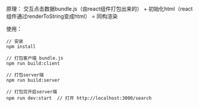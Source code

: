 原理：
交互点击数据bundle.js（由react组件打包出来的） +  初始化html（react组件通过renderToString变成html） = 同构渲染 

使用：
```
// 安装
npm install

// 打包客户端 bundle.js
npm run build:client      

// 打包server端
npm run build:server   

// 打包完开启server端
npm run dev:start  // 打开 http://localhost:3000/search
```
